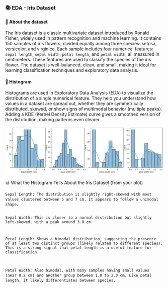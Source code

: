 ### 📚 EDA - Iris Dataset

#### 📄 About the dataset
The Iris dataset is a classic multivariate dataset introduced by Ronald Fisher, widely used in pattern recognition and machine learning. It contains 150 samples of iris flowers, divided equally among three species: setosa, versicolor, and virginica. Each sample includes four numerical features: `sepal length`, `sepal width`, `petal length`, and `petal width`, all measured in centimeters. These features are used to classify the species of the iris flower. The dataset is well-balanced, clean, and small, making it ideal for learning classification techniques and exploratory data analysis.

#### 📄 Histogram
Histograms are used in Exploratory Data Analysis (EDA) to visualize the distribution of a single numerical feature. They help you understand how values in a dataset are spread out, whether they are symmetrically distributed, skewed, or show signs of multimodal behavior (multiple peaks). Adding a KDE (Kernel Density Estimate) curve gives a smoothed version of the distribution, making patterns even clearer.

![Histogram](/assets/histogram.png)

<p class="has-line-data" data-line-start="0" data-line-end="1">📊 What the Histogram Tells About the Iris Dataset (from your plot)</p>
<pre><code>Sepal Length: The distribution is slightly right-skewed with most values clustered between 5 and 7 cm. It appears to follow a unimodal shape.

Sepal Width: This is closer to a normal distribution but slightly left-skewed, with a peak around 3.0 cm.

Petal Length: Shows a bimodal distribution, suggesting the presence of at least two distinct groups (likely related to different species). This is a strong signal that petal length is a useful feature for classification.

Petal Width: Also bimodal, with many samples having small values (near 0.2 cm) and another group between 1.0 to 2.0 cm. Like petal length, it likely differentiates between species.</code></pre>

